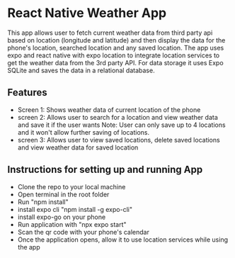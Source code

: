 # React Native Weather App

This app allows user to fetch current weather data from third party api based on location (longitude and latitude) and then display the data for the phone's location, searched location and any saved location. 
The app uses expo and react native with expo location to integrate location services to get the weather data from the 3rd party API. For data storage it uses Expo SQLite and saves the data in a relational database.

## Features
 - Screen 1: Shows weather data of current location of the phone
 - screen 2: Allows user to search for a location and view weather data and save it if the user wants
     Note: User can only save up to 4 locations and it won't allow further saving of locations.
 - screen 3: Allows user to view saved locations, delete saved locations and view weather data for saved location
   

## Instructions for setting up and running App
 - Clone the repo to your local machine
 - Open terminal in the root folder
 - Run "npm install"
 - install expo cli "npm install -g expo-cli"
 - install expo-go on your phone
 - Run application with "npx expo start"
 - Scan the qr code with your phone's calendar
 - Once the application opens, allow it to use location services while using the app
